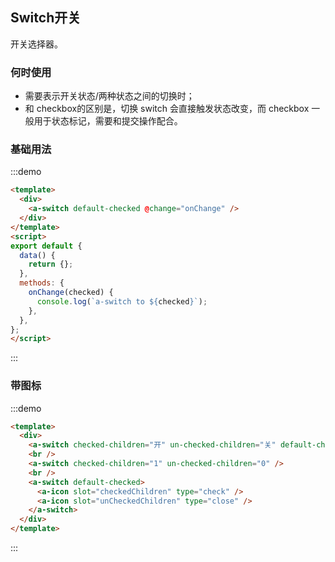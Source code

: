 ## Switch开关
开关选择器。 
<!-- 详细文档见[Ant-Design-Vue Switch](https://antdv.com/components/switch-cn/) -->
### 何时使用
* 需要表示开关状态/两种状态之间的切换时；
* 和 checkbox的区别是，切换 switch 会直接触发状态改变，而 checkbox 一般用于状态标记，需要和提交操作配合。

### 基础用法
  
:::demo
```html
<template>
  <div>
    <a-switch default-checked @change="onChange" />
  </div>
</template>
<script>
export default {
  data() {
    return {};
  },
  methods: {
    onChange(checked) {
      console.log(`a-switch to ${checked}`);
    },
  },
};
</script>

```
:::

### 带图标
:::demo
```html
<template>
  <div>
    <a-switch checked-children="开" un-checked-children="关" default-checked />
    <br />
    <a-switch checked-children="1" un-checked-children="0" />
    <br />
    <a-switch default-checked>
      <a-icon slot="checkedChildren" type="check" />
      <a-icon slot="unCheckedChildren" type="close" />
    </a-switch>
  </div>
</template>

```
:::